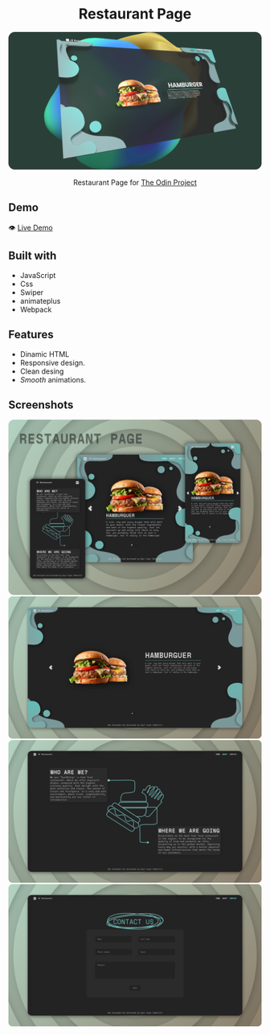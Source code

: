 #

<h1 align="center">Restaurant Page</h1>

![](./src/preview/Restaurant%20render%401-2560x1393.png)

<p align="center">
  Restaurant Page for <a href="https://www.theodinproject.com/">The Odin Project</a>
</p>

## Demo

👁️ [Live Demo](https://apheiro.github.io/restaurant_page/)

## Built with

- JavaScript
- Css
- Swiper
- animateplus
- Webpack

## Features

- Dinamic HTML
- Responsive design.
- Clean desing
- _Smooth_ animations.

## Screenshots

![](./src/preview/Fram22e%203.png)
![](./src/preview/img1.png)
![](./src/preview/img2.png)
![](./src/preview/img3.png)
